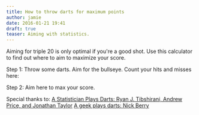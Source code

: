 ```yaml
---
title: How to throw darts for maximum points
author: jamie
date: 2016-01-21 19:41
draft: true
teaser: Aiming with statistics.
---
```

Aiming for triple 20 is only optimal if you're a good shot. Use this calculator to find out where to aim to maximize your score.

Step 1: Throw some darts. Aim for the bullseye. Count your hits and misses here:


Step 2: Aim here to max your score.

Special thanks to:
[A Statistician Plays Darts: Ryan J. Tibshirani, Andrew Price, and Jonathan Taylor](http://www.stat.cmu.edu/~ryantibs/papers/darts.pdf)
[A geek plays darts: Nick Berry](http://datagenetics.com/blog/january12012/index.html)